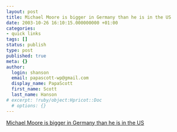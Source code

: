 ```yaml
---
layout: post
title: Michael Moore is bigger in Germany than he is in the US
date: 2003-10-26 16:10:15.000000000 +01:00
categories:
- quick links
tags: []
status: publish
type: post
published: true
meta: {}
author:
  login: shanson
  email: papascott-wp@gmail.com
  display_name: PapaScott
  first_name: Scott
  last_name: Hanson
# excerpt: !ruby/object:Hpricot::Doc
  # options: {}
---
```

<p><a title="Can 1.1 million stupid white men be wrong?" href="http://www.buzzmachine.com/archives/2003_10.html#004945">Michael Moore is bigger in Germany than he is in the US</a></p>

